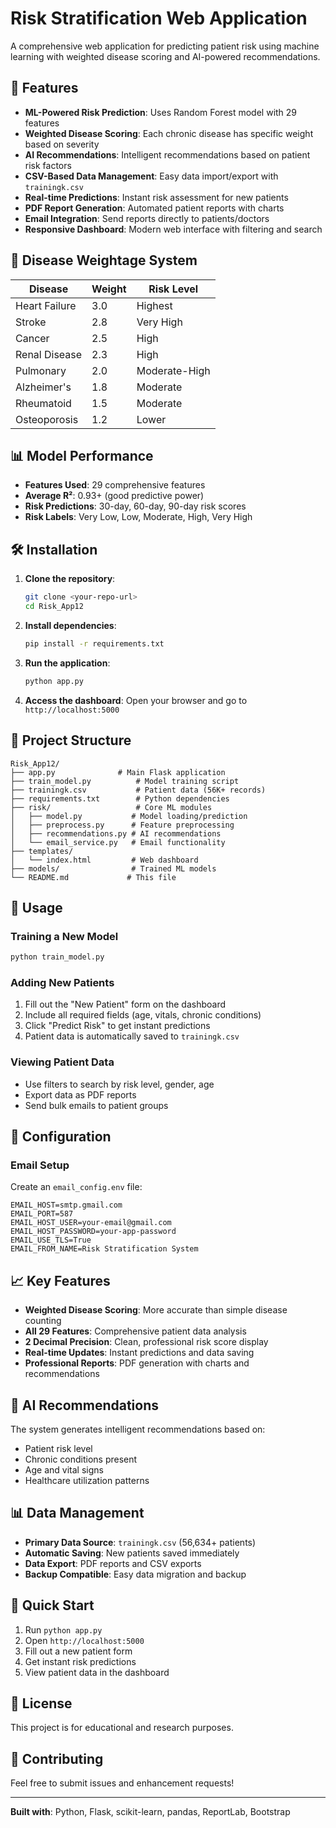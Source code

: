 # Risk Stratification Web Application

A comprehensive web application for predicting patient risk using machine learning with weighted disease scoring and AI-powered recommendations.

## 🚀 Features

- **ML-Powered Risk Prediction**: Uses Random Forest model with 29 features
- **Weighted Disease Scoring**: Each chronic disease has specific weight based on severity
- **AI Recommendations**: Intelligent recommendations based on patient risk factors
- **CSV-Based Data Management**: Easy data import/export with `trainingk.csv`
- **Real-time Predictions**: Instant risk assessment for new patients
- **PDF Report Generation**: Automated patient reports with charts
- **Email Integration**: Send reports directly to patients/doctors
- **Responsive Dashboard**: Modern web interface with filtering and search

## 🏥 Disease Weightage System

| Disease | Weight | Risk Level |
|---------|--------|------------|
| Heart Failure | 3.0 | Highest |
| Stroke | 2.8 | Very High |
| Cancer | 2.5 | High |
| Renal Disease | 2.3 | High |
| Pulmonary | 2.0 | Moderate-High |
| Alzheimer's | 1.8 | Moderate |
| Rheumatoid | 1.5 | Moderate |
| Osteoporosis | 1.2 | Lower |

## 📊 Model Performance

- **Features Used**: 29 comprehensive features
- **Average R²**: 0.93+ (good predictive power)
- **Risk Predictions**: 30-day, 60-day, 90-day risk scores
- **Risk Labels**: Very Low, Low, Moderate, High, Very High

## 🛠️ Installation

1. **Clone the repository**:
   ```bash
   git clone <your-repo-url>
   cd Risk_App12
   ```

2. **Install dependencies**:
   ```bash
   pip install -r requirements.txt
   ```

3. **Run the application**:
   ```bash
   python app.py
   ```

4. **Access the dashboard**:
   Open your browser and go to `http://localhost:5000`

## 📁 Project Structure

```
Risk_App12/
├── app.py              # Main Flask application
├── train_model.py          # Model training script
├── trainingk.csv           # Patient data (56K+ records)
├── requirements.txt        # Python dependencies
├── risk/                   # Core ML modules
│   ├── model.py           # Model loading/prediction
│   ├── preprocess.py      # Feature preprocessing
│   ├── recommendations.py # AI recommendations
│   └── email_service.py   # Email functionality
├── templates/
│   └── index.html         # Web dashboard
├── models/                # Trained ML models
└── README.md             # This file
```

## 🎯 Usage

### Training a New Model
```bash
python train_model.py
```

### Adding New Patients
1. Fill out the "New Patient" form on the dashboard
2. Include all required fields (age, vitals, chronic conditions)
3. Click "Predict Risk" to get instant predictions
4. Patient data is automatically saved to `trainingk.csv`

### Viewing Patient Data
- Use filters to search by risk level, gender, age
- Export data as PDF reports
- Send bulk emails to patient groups

## 🔧 Configuration

### Email Setup
Create an `email_config.env` file:
```env
EMAIL_HOST=smtp.gmail.com
EMAIL_PORT=587
EMAIL_HOST_USER=your-email@gmail.com
EMAIL_HOST_PASSWORD=your-app-password
EMAIL_USE_TLS=True
EMAIL_FROM_NAME=Risk Stratification System
```

## 📈 Key Features

- **Weighted Disease Scoring**: More accurate than simple disease counting
- **All 29 Features**: Comprehensive patient data analysis
- **2 Decimal Precision**: Clean, professional risk score display
- **Real-time Updates**: Instant predictions and data saving
- **Professional Reports**: PDF generation with charts and recommendations

## 🤖 AI Recommendations

The system generates intelligent recommendations based on:
- Patient risk level
- Chronic conditions present
- Age and vital signs
- Healthcare utilization patterns

## 📊 Data Management

- **Primary Data Source**: `trainingk.csv` (56,634+ patients)
- **Automatic Saving**: New patients saved immediately
- **Data Export**: PDF reports and CSV exports
- **Backup Compatible**: Easy data migration and backup

## 🚀 Quick Start

1. Run `python app.py`
2. Open `http://localhost:5000`
3. Fill out a new patient form
4. Get instant risk predictions
5. View patient data in the dashboard

## 📝 License

This project is for educational and research purposes.

## 🤝 Contributing

Feel free to submit issues and enhancement requests!

---

**Built with**: Python, Flask, scikit-learn, pandas, ReportLab, Bootstrap

